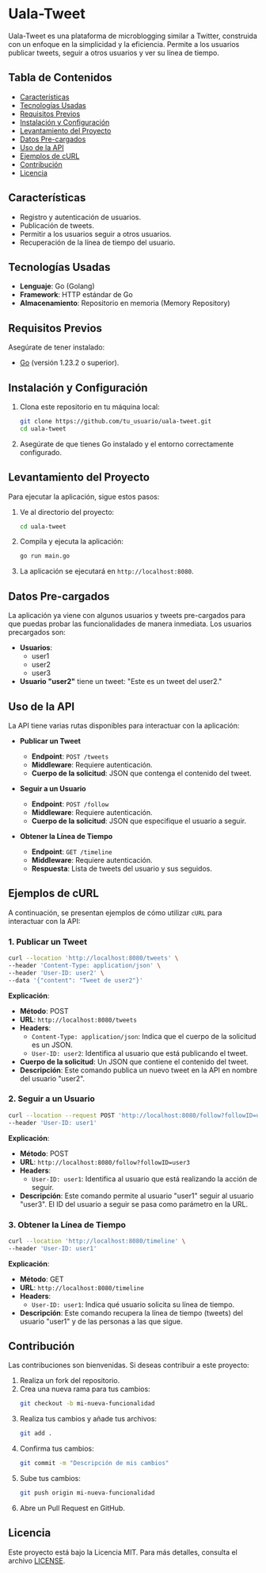 # Uala-Tweet

Uala-Tweet es una plataforma de microblogging similar a Twitter, construida con un enfoque en la simplicidad y la eficiencia. Permite a los usuarios publicar tweets, seguir a otros usuarios y ver su línea de tiempo.

## Tabla de Contenidos

- [Características](#características)
- [Tecnologías Usadas](#tecnologías-usadas)
- [Requisitos Previos](#requisitos-previos)
- [Instalación y Configuración](#instalación-y-configuración)
- [Levantamiento del Proyecto](#levantamiento-del-proyecto)
- [Datos Pre-cargados](#datos-pre-cargados)
- [Uso de la API](#uso-de-la-api)
- [Ejemplos de cURL](#ejemplos-de-curl)
- [Contribución](#contribución)
- [Licencia](#licencia)

## Características

- Registro y autenticación de usuarios.
- Publicación de tweets.
- Permitir a los usuarios seguir a otros usuarios.
- Recuperación de la línea de tiempo del usuario.

## Tecnologías Usadas

- **Lenguaje**: Go (Golang)
- **Framework**: HTTP estándar de Go
- **Almacenamiento**: Repositorio en memoria (Memory Repository)

## Requisitos Previos

Asegúrate de tener instalado:

- [Go](https://golang.org/dl/) (versión 1.23.2 o superior).

## Instalación y Configuración

1. Clona este repositorio en tu máquina local:
   ```bash
   git clone https://github.com/tu_usuario/uala-tweet.git
   cd uala-tweet
   ```

2. Asegúrate de que tienes Go instalado y el entorno correctamente configurado.

## Levantamiento del Proyecto

Para ejecutar la aplicación, sigue estos pasos:

1. Ve al directorio del proyecto:
   ```bash
   cd uala-tweet
   ```

2. Compila y ejecuta la aplicación:
   ```bash
   go run main.go
   ```

3. La aplicación se ejecutará en `http://localhost:8080`.

## Datos Pre-cargados

La aplicación ya viene con algunos usuarios y tweets pre-cargados para que puedas probar las funcionalidades de manera inmediata. Los usuarios precargados son:

- **Usuarios**:
  - user1
  - user2
  - user3
- **Usuario "user2"** tiene un tweet: "Este es un tweet del user2."

## Uso de la API

La API tiene varias rutas disponibles para interactuar con la aplicación:

- **Publicar un Tweet**
  - **Endpoint**: `POST /tweets`
  - **Middleware**: Requiere autenticación.
  - **Cuerpo de la solicitud**: JSON que contenga el contenido del tweet.

- **Seguir a un Usuario**
  - **Endpoint**: `POST /follow`
  - **Middleware**: Requiere autenticación.
  - **Cuerpo de la solicitud**: JSON que especifique el usuario a seguir.

- **Obtener la Línea de Tiempo**
  - **Endpoint**: `GET /timeline`
  - **Middleware**: Requiere autenticación.
  - **Respuesta**: Lista de tweets del usuario y sus seguidos.

## Ejemplos de cURL

A continuación, se presentan ejemplos de cómo utilizar `cURL` para interactuar con la API:

### 1. Publicar un Tweet

```bash
curl --location 'http://localhost:8080/tweets' \
--header 'Content-Type: application/json' \
--header 'User-ID: user2' \
--data '{"content": "Tweet de user2"}'
```

**Explicación**:
- **Método**: POST
- **URL**: `http://localhost:8080/tweets`
- **Headers**:
  - `Content-Type: application/json`: Indica que el cuerpo de la solicitud es un JSON.
  - `User-ID: user2`: Identifica al usuario que está publicando el tweet.
- **Cuerpo de la solicitud**: Un JSON que contiene el contenido del tweet.
- **Descripción**: Este comando publica un nuevo tweet en la API en nombre del usuario "user2".

### 2. Seguir a un Usuario

```bash
curl --location --request POST 'http://localhost:8080/follow?followID=user3' \
--header 'User-ID: user1'
```

**Explicación**:
- **Método**: POST
- **URL**: `http://localhost:8080/follow?followID=user3`
- **Headers**:
  - `User-ID: user1`: Identifica al usuario que está realizando la acción de seguir.
- **Descripción**: Este comando permite al usuario "user1" seguir al usuario "user3". El ID del usuario a seguir se pasa como parámetro en la URL.

### 3. Obtener la Línea de Tiempo

```bash
curl --location 'http://localhost:8080/timeline' \
--header 'User-ID: user1'
```

**Explicación**:
- **Método**: GET
- **URL**: `http://localhost:8080/timeline`
- **Headers**:
  - `User-ID: user1`: Indica qué usuario solicita su línea de tiempo.
- **Descripción**: Este comando recupera la línea de tiempo (tweets) del usuario "user1" y de las personas a las que sigue.

## Contribución

Las contribuciones son bienvenidas. Si deseas contribuir a este proyecto:

1. Realiza un fork del repositorio.
2. Crea una nueva rama para tus cambios:
   ```bash
   git checkout -b mi-nueva-funcionalidad
   ```
3. Realiza tus cambios y añade tus archivos:
   ```bash
   git add .
   ```
4. Confirma tus cambios:
   ```bash
   git commit -m "Descripción de mis cambios"
   ```
5. Sube tus cambios:
   ```bash
   git push origin mi-nueva-funcionalidad
   ```
6. Abre un Pull Request en GitHub.

## Licencia

Este proyecto está bajo la Licencia MIT. Para más detalles, consulta el archivo [LICENSE](LICENSE).
